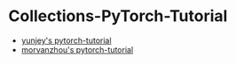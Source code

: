 # Collections-PyTorch-Tutorial


- [yunjey's pytorch-tutorial](https://link.zhihu.com/?target=https%3A//github.com/yunjey/pytorch-tutorial)
- [morvanzhou's pytorch-tutorial](https://morvanzhou.github.io/tutorials/machine-learning/torch/)

